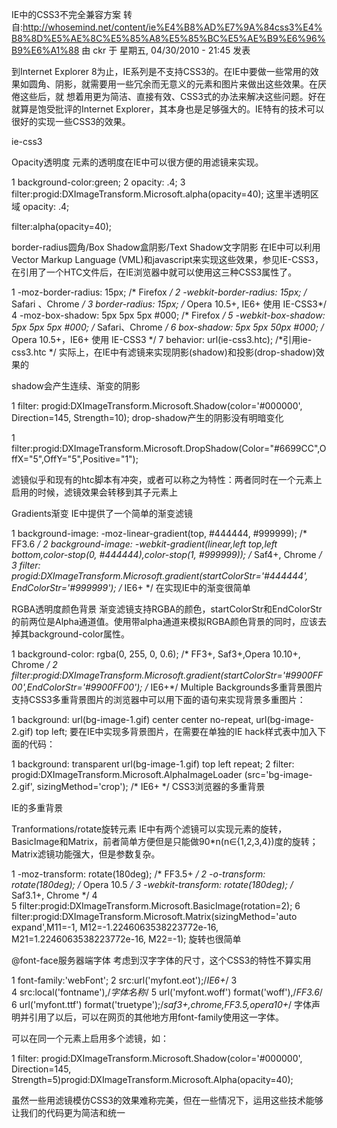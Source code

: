 IE中的CSS3不完全兼容方案
转自:http://whosemind.net/content/ie%E4%B8%AD%E7%9A%84css3%E4%B8%8D%E5%AE%8C%E5%85%A8%E5%85%BC%E5%AE%B9%E6%96%B9%E6%A1%88
由 ckr 于 星期五, 04/30/2010 - 21:45 发表

到Internet Explorer 8为止，IE系列是不支持CSS3的。在IE中要做一些常用的效果如圆角、阴影，就需要用一些冗余而无意义的元素和图片来做出这些效果。在厌倦这些后，就 想着用更为简洁、直接有效、CSS3式的办法来解决这些问题。好在就算是饱受批评的Internet Explorer，其本身也是足够强大的。IE特有的技术可以很好的实现一些CSS3的效果。

ie-css3

Opacity透明度
元素的透明度在IE中可以很方便的用滤镜来实现。

1	background-color:green;
2	opacity: .4;
3	filter:progid:DXImageTransform.Microsoft.alpha(opacity=40);
这里半透明区域
opacity: .4;

filter:alpha(opacity=40);

border-radius圆角/Box Shadow盒阴影/Text Shadow文字阴影
在IE中可以利用Vector Markup Language (VML)和javascript来实现这些效果，参见IE-CSS3，在引用了一个HTC文件后，在IE浏览器中就可以使用这三种CSS3属性了。

1	-moz-border-radius: 15px; /* Firefox */
2	-webkit-border-radius: 15px; /* Safari 、Chrome */
3	border-radius: 15px; /* Opera 10.5+, IE6+ 使用 IE-CSS3*/
4	-moz-box-shadow: 5px 5px 5px #000; /* Firefox */
5	-webkit-box-shadow: 5px 5px 5px #000; /* Safari、Chrome */
6	box-shadow: 5px 5px 50px #000; /* Opera 10.5+，IE6+ 使用 IE-CSS3 */
7	behavior: url(ie-css3.htc); /*引用ie-css3.htc */
实际上，在IE中有滤镜来实现阴影(shadow)和投影(drop-shadow)效果的

shadow会产生连续、渐变的阴影

1	filter: progid:DXImageTransform.Microsoft.Shadow(color='#000000', Direction=145, Strength=10);
drop-shadow产生的阴影没有明暗变化

1	filter:progid:DXImageTransform.Microsoft.DropShadow(Color="#6699CC",OffX="5",OffY="5",Positive="1");
 

滤镜似乎和现有的htc脚本有冲突，或者可以称之为特性：两者同时在一个元素上启用的时候，滤镜效果会转移到其子元素上

Gradients渐变
IE中提供了一个简单的渐变滤镜

1	background-image: -moz-linear-gradient(top, #444444, #999999); /* FF3.6 */
2	background-image: -webkit-gradient(linear,left top,left bottom,color-stop(0, #444444),color-stop(1, #999999)); /* Saf4+, Chrome */
3	filter:  progid:DXImageTransform.Microsoft.gradient(startColorStr='#444444', EndColorStr='#999999'); /* IE6+ */
在实现IE中的渐变很简单

RGBA透明度颜色背景
渐变滤镜支持RGBA的颜色，startColorStr和EndColorStr的前两位是Alpha通道值。使用带alpha通道来模拟RGBA颜色背景的同时，应该去掉其background-color属性。

1	background-color: rgba(0, 255, 0, 0.6); /* FF3+, Saf3+,Opera 10.10+, Chrome */
2	filter:progid:DXImageTransform.Microsoft.gradient(startColorStr='#9900FF00',EndColorStr='#9900FF00'); /* IE6+*/
Multiple Backgrounds多重背景图片
支持CSS3多重背景图片的浏览器中可以用下面的语句来实现背景多重图片：

1	background: url(bg-image-1.gif) center center no-repeat, url(bg-image-2.gif) top left;
要在IE中实现多背景图片，在需要在单独的IE hack样式表中加入下面的代码：

1	background: transparent url(bg-image-1.gif) top left repeat;
2	filter: progid:DXImageTransform.Microsoft.AlphaImageLoader (src='bg-image-2.gif', sizingMethod='crop'); /* IE6+ */
CSS3浏览器的多重背景

IE的多重背景

Tranformations/rotate旋转元素
IE中有两个滤镜可以实现元素的旋转，BasicImage和Matrix，前者简单方便但是只能做90*n(n∈{1,2,3,4})度的旋转；Matrix滤镜功能强大，但是参数复杂。

1	-moz-transform: rotate(180deg);  /* FF3.5+ */
2	-o-transform: rotate(180deg);  /* Opera 10.5 */
3	-webkit-transform: rotate(180deg);  /* Saf3.1+, Chrome */
4	 
5	filter:progid:DXImageTransform.Microsoft.BasicImage(rotation=2);
6	filter:progid:DXImageTransform.Microsoft.Matrix(sizingMethod='auto expand',M11=-1, M12=-1.2246063538223772e-16, M21=1.2246063538223772e-16, M22=-1);
旋转也很简单

@font-face服务器端字体
考虑到汉字字体的尺寸，这个CSS3的特性不算实用

1	font-family:'webFont';
2	src:url('myfont.eot');/*IE6+*/
3	 
4	src:local('fontname'),/*字体名称*/
5	url('myfont.woff') format('woff'),/*FF3.6*/
6	url('myfont.ttf') format('truetype');/*saf3+,chrome,FF3.5,opera10+*/
字体声明并引用了以后，可以在网页的其他地方用font-family使用这一字体。

可以在同一个元素上启用多个滤镜，如：

1	filter: progid:DXImageTransform.Microsoft.Shadow(color='#000000', Direction=145, Strength=5)progid:DXImageTransform.Microsoft.Alpha(opacity=40);
 

虽然一些用滤镜模仿CSS3的效果难称完美，但在一些情况下，运用这些技术能够让我们的代码更为简洁和统一
